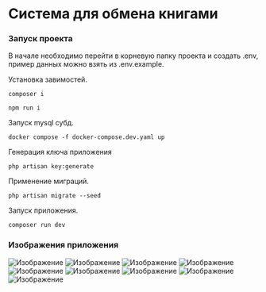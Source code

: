 # Система для обмена книгами

### Запуск проекта

В начале необходимо перейти в корневую папку проекта и создать .env, пример данных можно взять из .env.example.

Установка завимостей.

```
composer i

npm run i
```

Запуск mysql субд.

```
docker compose -f docker-compose.dev.yaml up
```

Генерация ключа приложения

```
php artisan key:generate
```

Применение миграций.

```
php artisan migrate --seed
```

Запуск приложения.

```
composer run dev
```

### Изображения приложения

![Изображение](https://github.com/Xiroke/BukvoezkaLaravelReact/raw/master/docs/img/1.png)
![Изображение](https://raw.githubusercontent.com/Xiroke/BukvoezkaLaravelReact/refs/heads/master/docs/img/2.png)
![Изображение](https://raw.githubusercontent.com/Xiroke/BukvoezkaLaravelReact/refs/heads/master/docs/img/3.png)
![Изображение](https://raw.githubusercontent.com/Xiroke/BukvoezkaLaravelReact/refs/heads/master/docs/img/4.png)
![Изображение](https://raw.githubusercontent.com/Xiroke/BukvoezkaLaravelReact/refs/heads/master/docs/img/5.png)
![Изображение](https://raw.githubusercontent.com/Xiroke/BukvoezkaLaravelReact/refs/heads/master/docs/img/6.png)
![Изображение](https://raw.githubusercontent.com/Xiroke/BukvoezkaLaravelReact/refs/heads/master/docs/img/7.png)
![Изображение](https://raw.githubusercontent.com/Xiroke/BukvoezkaLaravelReact/refs/heads/master/docs/img/8.png)
![Изображение](https://raw.githubusercontent.com/Xiroke/BukvoezkaLaravelReact/refs/heads/master/docs/img/9.png)


